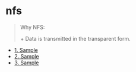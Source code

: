 # nfs

> Why NFS:
>
> \+ Data is transmitted in the transparent form.


- [1. Sample](1sampleREADME.md)
- [2. Sample](2sampleREADME.md)
- [3. Sample](3sampleREADME.md)
